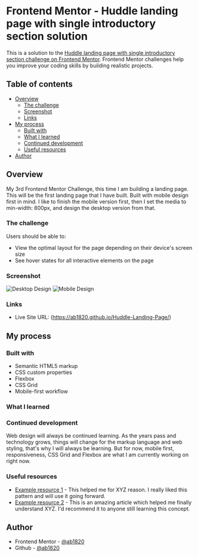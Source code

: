 # Frontend Mentor - Huddle landing page with single introductory section solution

This is a solution to the [Huddle landing page with single introductory section challenge on Frontend Mentor](https://www.frontendmentor.io/challenges/huddle-landing-page-with-a-single-introductory-section-B_2Wvxgi0). Frontend Mentor challenges help you improve your coding skills by building realistic projects. 

## Table of contents

- [Overview](#overview)
  - [The challenge](#the-challenge)
  - [Screenshot](#screenshot)
  - [Links](#links)
- [My process](#my-process)
  - [Built with](#built-with)
  - [What I learned](#what-i-learned)
  - [Continued development](#continued-development)
  - [Useful resources](#useful-resources)
- [Author](#author)

## Overview
My 3rd Frontend Mentor Challenge, this time I am building a landing page. This will be the first landing page that I have built.
Built with mobile design first in mind. 
I like to finish the mobile version first, then I set the media to min-width: 800px, and design the desktop version from that. 

### The challenge

Users should be able to:

- View the optimal layout for the page depending on their device's screen size
- See hover states for all interactive elements on the page

### Screenshot

![Desktop Design](https://user-images.githubusercontent.com/114027684/202903828-0f4164ed-65ac-44a8-8e89-cbe48127a1c5.png)
![Mobile Design](https://user-images.githubusercontent.com/114027684/202903841-03e1cbb1-9633-44e3-b34e-50f8fece2c68.png)



### Links

- Live Site URL: (https://ab1820.github.io/Huddle-Landing-Page/)

## My process

### Built with

- Semantic HTML5 markup
- CSS custom properties
- Flexbox
- CSS Grid
- Mobile-first workflow

### What I learned


### Continued development
Web design will always be continued learning. As the years pass and technology grows, things will change for the markup language and web styling, that's why I will always be learning.
But for now, mobile first, responsiveness, CSS Grid and Flexbox are what I am currently working on right now.

### Useful resources

- [Example resource 1](https://www.example.com) - This helped me for XYZ reason. I really liked this pattern and will use it going forward.
- [Example resource 2](https://www.example.com) - This is an amazing article which helped me finally understand XYZ. I'd recommend it to anyone still learning this concept.


## Author

- Frontend Mentor - [@ab1820](https://www.frontendmentor.io/profile/ab1820)
- Github - [@ab1820](https://www.github.com/ab1820)



